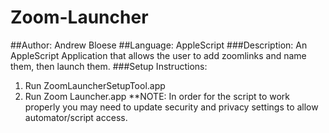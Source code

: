 # Zoom-Launcher
##Author: Andrew Bloese
##Language: AppleScript
###Description: An AppleScript Application that allows the user to add zoomlinks and name them, then launch them. 
###Setup Instructions: 
1. Run ZoomLauncherSetupTool.app
2. Run Zoom Launcher.app
**NOTE: In order for the script to work properly you may need to update security and privacy settings to allow automator/script access. 
